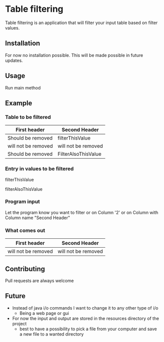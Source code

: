 # Table filtering

Table filtering is an application that will filter your input table based on filter values.

## Installation

For now no installation possible. This will be made possible in future updates.

## Usage

Run main method

## Example

### Table to be filtered

First header| Second Header
------------- | -------------
Should be removed  | filterThisValue
will not be removed  | will not be removed
Should be removed  | FilterAlsoThisValue

### Entry in values to be filtered

filterThisValue

filterAlsoThisValue

### Program input

Let the program know you want to filter or on Column '2' or on Column with Column name "Second Header"

### What comes out

First header| Second Header
------------- | -------------
will not be removed  | will not be removed


## Contributing

Pull requests are always welcome

## Future

- Instead of java i/o commands I want to change it to any other type of i/o
    -  Being a web page or gui
- For now the input and output are stored in the resources directory of the project
    - best to have a possibility to pick a file from your computer and save a new file to a wanted directory